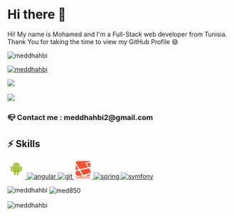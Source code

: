 # Hi there 👋

Hi! My name is Mohamed and I'm a Full-Stack web developer from Tunisia. Thank You for taking the time to view my GitHub Profile 😄



<p align="left"> <img src="https://komarev.com/ghpvc/?username=meddhahbi&label=Profile%20views&color=0e75b6&style=flat" alt="meddhahbi" /> </p>

<p align="left"> <a href="https://github.com/ryo-ma/github-profile-trophy"><img src="https://github-profile-trophy.vercel.app/?username=meddhahbi" alt="meddhahbi" /></a> </p>

![](http://github-profile-summary-cards.vercel.app/api/cards/profile-details?username=meddhahbi&theme=solarized_dark)





![](http://github-profile-summary-cards.vercel.app/api/cards/productive-time?username=meddhahbi&theme=solarized_dark&utcOffset=8)





<h3 align="left"> 📪 Contact me : meddhahbi2@gmail.com</h3>
<p align="left">
</p>

## ⚡ Skills
<p align="left"> <a href="https://developer.android.com" target="_blank" rel="noreferrer"> <img src="https://raw.githubusercontent.com/devicons/devicon/master/icons/android/android-original-wordmark.svg" alt="android" width="40" height="40"/> </a> <a href="https://angular.io" target="_blank" rel="noreferrer"> <img src="https://angular.io/assets/images/logos/angular/angular.svg" alt="angular" width="40" height="40"/> </a>  <a href="https://git-scm.com/" target="_blank" rel="noreferrer"> <img src="https://www.vectorlogo.zone/logos/git-scm/git-scm-icon.svg" alt="git" width="40" height="40"/> </a>  <a href="https://laravel.com/" target="_blank" rel="noreferrer"> <img src="https://raw.githubusercontent.com/devicons/devicon/master/icons/laravel/laravel-plain-wordmark.svg" alt="laravel" width="40" height="40"/> </a>    <a href="https://spring.io/" target="_blank" rel="noreferrer"> <img src="https://www.vectorlogo.zone/logos/springio/springio-icon.svg" alt="spring" width="40" height="40"/> </a> <a href="https://symfony.com" target="_blank" rel="noreferrer"> <img src="https://symfony.com/logos/symfony_black_03.svg" alt="symfony" width="40" height="40"/> </a>  </p>

<p><img align="left" src="https://github-readme-stats.vercel.app/api/top-langs?username=meddhahbi&show_icons=true&locale=en&layout=compact" alt="meddhahbi" /></p>

<p>&nbsp;<img align="center" src="https://github-readme-stats.vercel.app/api?username=meddhahbi&show_icons=true&locale=en" alt="med850" /></p>

<p><img align="center" src="https://github-readme-streak-stats.herokuapp.com/?user=meddhahbi&" alt="meddhahbi" /></p>
